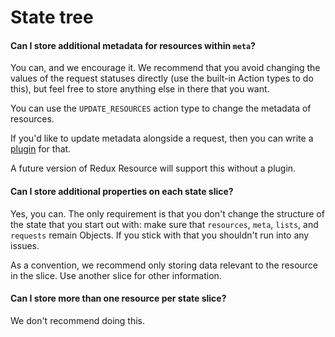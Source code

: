 # State tree

#### Can I store additional metadata for resources within `meta`?

You can, and we encourage it. We recommend that you avoid changing the values of
the request statuses directly (use the built-in Action types to do this), but
feel free to store anything else in there that you want.

You can use the `UPDATE_RESOURCES` action type to change the metadata of
resources.

If you'd like to update metadata alongside a request, then you can write a
[plugin](../other-guides/plugins.md) for that.

A future version of Redux Resource will support this without a plugin.

#### Can I store additional properties on each state slice?

Yes, you can. The only requirement is that you don't change the structure of the
state that you start out with: make sure that `resources`, `meta`, `lists`, and
`requests` remain Objects. If you stick with that you shouldn't run into any issues.

As a convention, we recommend only storing data relevant to the resource in the
slice. Use another slice for other information.

#### Can I store more than one resource per state slice?

We don't recommend doing this.
